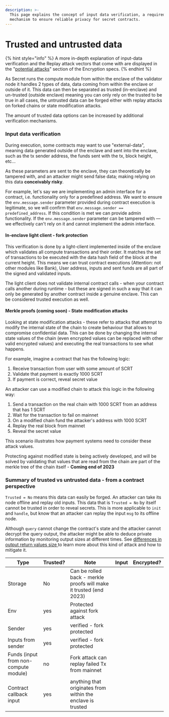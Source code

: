 ```yaml
---
description: >-
  This page explains the concept of input data verification, a required
  mechanism to ensure reliable privacy for secret contracts.
---
```


# Trusted and untrusted data



{% hint style="info" %}
A more in-depth explanation of input-data verification and the Replay attack vectors that come with are displayed in the "[potential attacks](broken-reference)" section of the Encryption specs.
{% endhint %}

As Secret runs the compute module from within the enclave of the validator node it handles 2 types of data, data coming from within the enclave or outside of it. This data can then be separated as trusted (in-enclave) and un-trusted (outside enclave) meaning you can only rely on the trusted to be true in all cases, the untrusted data can be forged either with replay attacks on forked chains or state modification attacks.

The amount of trusted data options can be increased by additional verification mechanisms.

### Input data verification

During execution, some contracts may want to use "external-data", meaning data generated outside of the enclave and sent into the enclave, such as the tx sender address, the funds sent with the tx, block height, etc...

As these parameters are sent to the enclave, they can theoretically be tampered with, and an attacker might send false data; making relying on this data **conceivably risky**.

For example, let's say we are implementing an admin interface for a contract, i.e. functionality only for a predefined address. We want to ensure the `env.message.sender` parameter provided during contract execution is legitimate, so we will confirm that `env.message.sender == predefined_address`. If this condition is met we can provide admin functionality. If the `env.message.sender` parameter can be tampered with — we effectively can't rely on it and cannot implement the admin interface.

#### In-enclave light client - fork protection

This verification is done by a light-client implemented inside of the enclave which validates all compute transactions and their order. It matches the set of transactions to be executed with the data hash field of the block at the current height. This means we can trust contract executions (Attention: not other modules like Bank), User address, inputs and sent funds are all part of the signed and validated inputs.

The light client does not validate internal contract calls - when your contract calls another during runtime - but these are signed in such a way that it can only be generated by another contract inside a genuine enclave. This can be considered trusted execution as well.

#### Merkle proofs (coming soon) - State modification attacks

Looking at state modification attacks - these refer to attacks that attempt to modify the internal state of the chain to create behaviour that allows to compromise confidential data. This can be done by changing the internal state values of the chain (even encrypted values can be replaced with other valid encrypted values) and executing the real transactions to see what happens.

For example, imagine a contract that has the following logic:

1. Receive transaction from user with some amount of SCRT
2. Validate that payment is exactly 1000 SCRT
3. If payment is correct, reveal secret value

An attacker can use a modified chain to attack this logic in the following way:

1. Send a transaction on the real chain with 1000 SCRT from an address that has 1 SCRT
2. Wait for the transaction to fail on mainnet
3. On a modified chain fund the attacker's address with 1000 SCRT
4. Replay the real block from mainnet
5. Reveal the secret value

This scenario illustrates how payment systems need to consider these attack values.

Protecting against modified state is being actively developed, and will be solved by validating that values that are read from the chain are part of the merkle tree of the chain itself - **Coming end of 2023**

### Summary of trusted vs untrusted data - from a contract perspective

&#x20;`Trusted = No` means this data can easily be forged. An attacker can take its node offline and replay old inputs. This data that is `Trusted = No` by itself cannot be trusted in order to reveal secrets. This is more applicable to `init` and `handle`, but know that an attacker can replay the input `msg` to its offline node.

Although `query` cannot change the contract's state and the attacker cannot decrypt the query output, the attacker might be able to deduce private information by monitoring output sizes at different times. See [differences in output return values size ](secret-contracts.md#differences-in-output-messages-callbacks)to learn more about this kind of attack and how to mitigate it.

<table><thead><tr><th>Type</th><th>Trusted?</th><th>Note</th><th data-hidden>Input</th><th data-hidden>Encrypted?</th></tr></thead><tbody><tr><td>Storage</td><td>No</td><td>Can be rolled back - merkle proofs will make it trusted (end 2023)</td><td></td><td></td></tr><tr><td>Env</td><td>yes</td><td>Protected against fork attack</td><td></td><td></td></tr><tr><td>Sender</td><td>yes</td><td>verified - fork protected</td><td></td><td></td></tr><tr><td>Inputs from sender</td><td>yes</td><td>verified - fork protected</td><td></td><td></td></tr><tr><td>Funds (input from non-compute module)</td><td>no</td><td>Fork attack can replay failed Tx from mainnet</td><td></td><td></td></tr><tr><td>Contract callback input</td><td>yes</td><td>anything that originates from within the enclave is trusted</td><td></td><td></td></tr></tbody></table>

